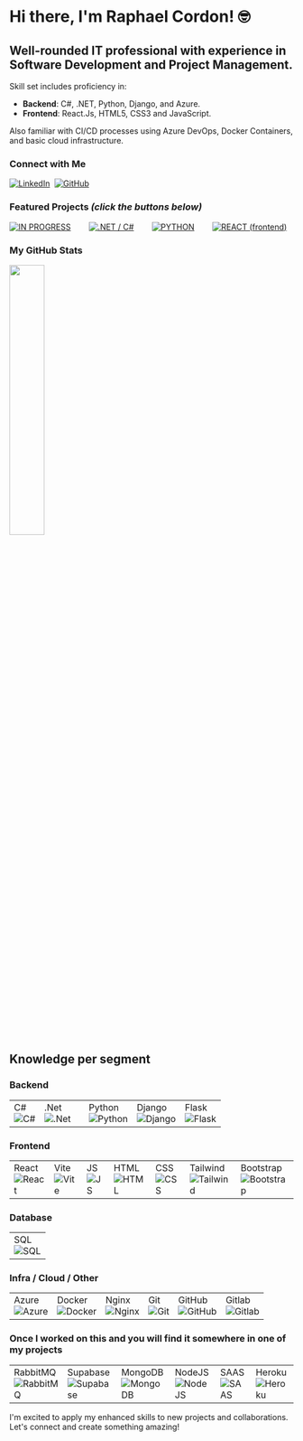 # Hi there, I'm Raphael Cordon! 🤓

## Well-rounded IT professional with experience in Software Development and Project Management.

Skill set includes proficiency in:<br>
- <b>Backend</b>: C#, .NET, Python, Django, and Azure.<br>
- <b>Frontend</b>: React.Js, HTML5, CSS3 and JavaScript.
<p>Also familiar with CI/CD processes using Azure DevOps, Docker Containers, and basic cloud infrastructure.</p>


### **Connect with Me**

<a href="https://linkedin.com/in/raphael-cordon"><img src="https://skillicons.dev/icons?i=linkedin" alt="LinkedIn" /></a>&nbsp;
<a href="https://github.com/raphaelcordon"><img src="https://skillicons.dev/icons?i=github" alt="GitHub" /></a>


### **Featured Projects**  _(click the buttons below)_

<div style="display: flex; gap: 12px;">
<a href="https://github.com/stars/raphaelcordon/lists/in-progress"><img src="https://img.shields.io/badge/IN%20PROGRESS-blue" alt="IN PROGRESS"></a> &nbsp;&nbsp;
<a href="https://github.com/stars/raphaelcordon/lists/net-c"><img src="https://img.shields.io/badge/.NET%20/%20C%23-blue" alt=".NET / C#"></a> &nbsp;&nbsp;
<a href="https://github.com/stars/raphaelcordon/lists/python"><img src="https://img.shields.io/badge/PYTHON-blue" alt="PYTHON"></a> &nbsp;&nbsp;
<a href="https://github.com/stars/raphaelcordon/lists/react"><img src="https://img.shields.io/badge/REACT%20(frontend)-blue" alt="REACT (frontend)"></a>
</div>

### My GitHub Stats

<div>
  <a href="https://github.com/raphaelcordon">
    <img width=35% src="https://github-readme-stats.vercel.app/api/top-langs/?username=raphaelcordon&theme=github_dark">
  </a>
</div>

## **Knowledge per segment**
### Backend
<table>
  <tr>
    <td>
      <div>
        <div>C#</div>
        <img src="https://skillicons.dev/icons?i=cs" alt="C#" />
      </div>
    </td>
    <td>
      <div>
        <div>.Net</div>
        <img src="https://skillicons.dev/icons?i=dotnet" alt=".Net" />
      </div>
    </td>
    <td></td>
    <td>
      <div>
        <div>Python</div>
        <img src="https://skillicons.dev/icons?i=python" alt="Python" />
      </div>
    </td>
    <td>
      <div>
        <div>Django</div>
        <img src="https://skillicons.dev/icons?i=django" alt="Django" />
      </div>
    </td>
    <td>
      <div>
        <div>Flask</div>
        <img src="https://skillicons.dev/icons?i=flask" alt="Flask" />
      </div>
    </td>
  </tr>
</table>

### Frontend
<table>
  <tr>
    <td>
      <div>
        <div>React</div>
        <img src="https://skillicons.dev/icons?i=react" alt="React" />
      </div>
    </td>
    <td>
      <div>
        <div>Vite</div>
        <img src="https://skillicons.dev/icons?i=vite" alt="Vite" />
      </div>
    </td>
    <td>
      <div>
        <div>JS</div>
        <img src="https://skillicons.dev/icons?i=js" alt="JS" />
      </div>
    </td>
    <td>
      <div>
        <div>HTML</div>
        <img src="https://skillicons.dev/icons?i=html" alt="HTML" />
      </div>
    </td>
    <td>
      <div>
        <div>CSS</div>
        <img src="https://skillicons.dev/icons?i=css" alt="CSS" />
      </div>
    </td>
    <td>
      <div>
        <div>Tailwind</div>
        <img src="https://skillicons.dev/icons?i=tailwind" alt="Tailwind" />
      </div>
    </td>
    <td>
      <div>
        <div>Bootstrap</div>
        <img src="https://skillicons.dev/icons?i=bootstrap" alt="Bootstrap" />
      </div>
    </td>
  </tr>
</table>

### Database
<table>
  <tr>
    <td>
      <div>SQL</div>
      <img src="https://skillicons.dev/icons?i=mysql,sqlite,postgres" alt="SQL" />
    </td>
  </tr>
</table>

### Infra / Cloud / Other
<table>
  <tr>
    <td>
      <div>Azure</div>
      <img src="https://skillicons.dev/icons?i=azure" alt="Azure" />
    </td>
    <td>
      <div>Docker</div>
      <img src="https://skillicons.dev/icons?i=docker" alt="Docker" />
    </td>
    <td>
      <div>Nginx</div>
      <img src="https://skillicons.dev/icons?i=nginx" alt="Nginx" />
    </td>
    <td>
      <div>Git</div>
      <img src="https://skillicons.dev/icons?i=git" alt="Git" />
    </td>
    <td>
      <div>GitHub</div>
      <img src="https://skillicons.dev/icons?i=github" alt="GitHub" />
    </td>
    <td>
      <div>Gitlab</div>
      <img src="https://skillicons.dev/icons?i=gitlab" alt="Gitlab" />
    </td>
  </tr>
</table>

### Once I worked on this and you will find it somewhere in one of my projects
<table>
  <tr>
    <td>
      <div>RabbitMQ</div>
      <img src="https://skillicons.dev/icons?i=rabbitmq" alt="RabbitMQ" />
    </td>
    <td>
      <div>Supabase</div>
      <img src="https://skillicons.dev/icons?i=supabase" alt="Supabase" />
    </td>
    <td>
      <div>MongoDB</div>
      <img src="https://skillicons.dev/icons?i=mongodb" alt="MongoDB" />
    </td>
    <td>
      <div>NodeJS</div>
      <img src="https://skillicons.dev/icons?i=nodejs" alt="NodeJS" />
    </td>
    <td>
      <div>SAAS</div>
      <img src="https://skillicons.dev/icons?i=sass" alt="SAAS" />
    </td>
    <td>
      <div>Heroku</div>
      <img src="https://skillicons.dev/icons?i=heroku" alt="Heroku" />
    </td>
  </tr>
</table>

I'm excited to apply my enhanced skills to new projects and collaborations. Let's connect and create something amazing!
